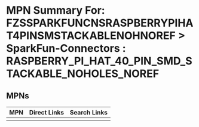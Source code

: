 



# MPN Summary For: FZSSPARKFUNCNSRASPBERRYPIHAT4PINSMSTACKABLENOHNOREF > SparkFun-Connectors : RASPBERRY_PI_HAT_40_PIN_SMD_STACKABLE_NOHOLES_NOREF

## MPNs
  

|MPN|Direct Links|Search Links|
| :--- | :--- | :--- |
||||
